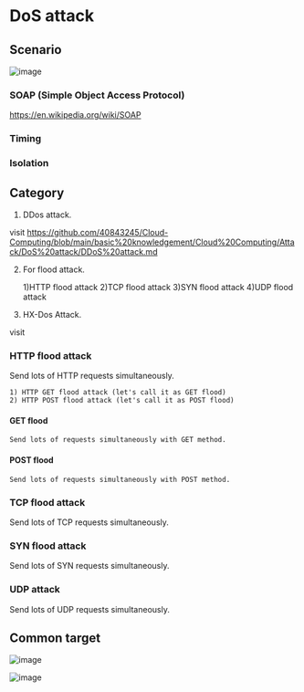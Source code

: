 # DoS attack
## Scenario
![image](https://user-images.githubusercontent.com/75050655/227116036-419148b6-4ab5-48a5-9a42-b78a21f3c024.png)

### SOAP (Simple Object Access Protocol)

https://en.wikipedia.org/wiki/SOAP

### Timing

### Isolation

## Category

1. DDos attack.

visit 
https://github.com/40843245/Cloud-Computing/blob/main/basic%20knowledgement/Cloud%20Computing/Attack/DoS%20attack/DDoS%20attack.md

2. For flood attack.
    
    1)HTTP flood attack
    2)TCP flood attack
    3)SYN flood attack
    4)UDP flood attack

3. HX-Dos Attack.

visit

### HTTP flood attack
Send lots of HTTP requests simultaneously.

    1) HTTP GET flood attack (let's call it as GET flood) 
    2) HTTP POST flood attack (let's call it as POST flood)
    
#### GET flood
  
    Send lots of requests simultaneously with GET method.
    
#### POST flood
  
    Send lots of requests simultaneously with POST method.
    
    
### TCP flood attack
Send lots of TCP requests simultaneously.

### SYN flood attack
Send lots of SYN requests simultaneously.

### UDP attack
Send lots of UDP requests simultaneously.

## Common target
![image](https://user-images.githubusercontent.com/75050655/227119939-be00b0ee-0c6f-45c3-a245-3a8a1c45155a.png)

![image](https://user-images.githubusercontent.com/75050655/227119987-1978c54d-17e6-4e85-9d24-8cfaa32b26ed.png)


